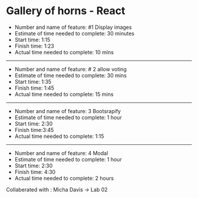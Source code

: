 # Gallery of horns - React


- Number and name of feature: #1 Display images
- Estimate of time needed to complete: 30 minutes
- Start time: 1:15
- Finish time: 1:23
- Actual time needed to complete: 10 mins
---
- Number and name of feature: # 2 allow voting
- Estimate of time needed to complete: 30 mins
- Start time: 1:35
- Finish time: 1:45
- Actual time needed to complete: 15 mins
---
- Number and name of feature: 3 Bootsrapify
- Estimate of time needed to complete: 1 hour
- Start time: 2:30
- Finish time:3:45
- Actual time needed to complete: 1:15
---
- Number and name of feature: 4 Modal
- Estimate of time needed to complete: 1 hour
- Start time: 2:30
- Finish time: 4:30
- Actual time needed to complete: 2 hours


Collaberated with : Micha Davis -> Lab 02
